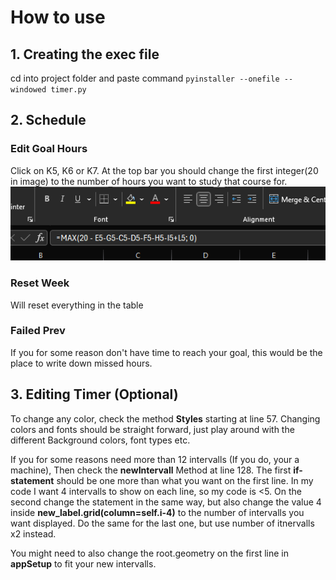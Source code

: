 # How to use

## 1. Creating the exec file
cd into project folder and paste command
`pyinstaller --onefile --windowed timer.py`

## 2. Schedule
### Edit Goal Hours
Click on K5, K6 or K7.
At the top bar you should change the first integer(20 in image) to the number of hours you want to study that course for.
![Top bar](image.png)

### Reset Week
Will reset everything in the table

### Failed Prev
If you for some reason don't have time to reach your goal, this would be the place to write down missed hours.


## 3. Editing Timer (Optional)
To change any color, check the method **Styles** starting at line 57.
Changing colors and fonts should be straight forward, just play around with the different
Background colors, font types etc.

If you for some reasons need more than 12 intervalls (If you do, your a machine), Then check the **newIntervall** Method at line 128.
The first **if-statement** should be one more than what you want on the first line.
In my code I want 4 intervalls to show on each line, so my code is <5.
On the second change the statement in the same way, but also change the value 4 inside **new_label.grid(column=self.i-4)** to the number of intervalls you want displayed.
Do the same for the last one, but use number of itnervalls x2 instead.

You might need to also change the root.geometry on the first line in **appSetup** to fit your new intervalls. 

